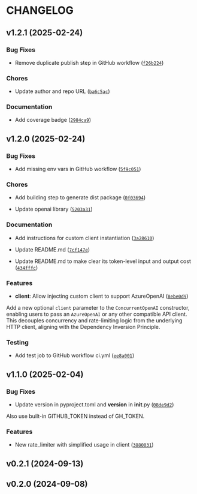 # CHANGELOG


## v1.2.1 (2025-02-24)

### Bug Fixes

- Remove duplicate publish step in GitHub workflow
  ([`f26b224`](https://github.com/marianstefi20/concurrent-openai/commit/f26b224625aa1e444c590a08efeefce6e07fd511))

### Chores

- Update author and repo URL
  ([`ba6c5ac`](https://github.com/marianstefi20/concurrent-openai/commit/ba6c5ac64a139cc4e8ae8a718d25003f3fd6e51d))

### Documentation

- Add coverage badge
  ([`2984ca9`](https://github.com/marianstefi20/concurrent-openai/commit/2984ca957a1af16894e1270a63e4144830be5e27))


## v1.2.0 (2025-02-24)

### Bug Fixes

- Add missing env vars in GitHub workflow
  ([`5f9c051`](https://github.com/marianstefi20/concurrent-openai/commit/5f9c05106ff1fd024365d9f1fb9741ba7017c39e))

### Chores

- Add building step to generate dist package
  ([`0f03694`](https://github.com/marianstefi20/concurrent-openai/commit/0f03694d2765e88fb3032b985bfd7e49b8b9aef8))

- Update openai library
  ([`5203a31`](https://github.com/marianstefi20/concurrent-openai/commit/5203a31f0c7794272873aaa3c90bcbefdef291b5))

### Documentation

- Add instructions for custom client instantiation
  ([`3a28610`](https://github.com/marianstefi20/concurrent-openai/commit/3a2861091c520ba16621b07158a082064d3bf698))

- Update README.md
  ([`7cf147e`](https://github.com/marianstefi20/concurrent-openai/commit/7cf147eeb1a95f3c6f999b8d754952ed3161745a))

- Update README.md to make clear its token-level input and output cost
  ([`434fffc`](https://github.com/marianstefi20/concurrent-openai/commit/434fffc229a62c477965404745c331241ec5cc9f))

### Features

- **client**: Allow injecting custom client to support AzureOpenAI
  ([`8ebe0d9`](https://github.com/marianstefi20/concurrent-openai/commit/8ebe0d94299948e528388b1325264a598c4ffb88))

Add a new optional `client` parameter to the `ConcurrentOpenAI` constructor, enabling users to pass
  an `AzureOpenAI` or any other compatible API client. This decouples concurrency and rate-limiting
  logic from the underlying HTTP client, aligning with the Dependency Inversion Principle.

### Testing

- Add test job to GitHub workflow ci.yml
  ([`ee8a001`](https://github.com/marianstefi20/concurrent-openai/commit/ee8a00179ec510b422497fbe18ab2ee296cb9792))


## v1.1.0 (2025-02-04)

### Bug Fixes

- Update version in pyproject.toml and __version__ in __init__.py
  ([`08de9d2`](https://github.com/marianstefi20/concurrent-openai/commit/08de9d27abc03f6c9099eed3de82c7efb14891f2))

Also use built-in GITHUB_TOKEN instead of GH_TOKEN.

### Features

- New rate_limiter with simplified usage in client
  ([`3880031`](https://github.com/marianstefi20/concurrent-openai/commit/3880031e6eb100544868f8685abd9441580392bf))


## v0.2.1 (2024-09-13)


## v0.2.0 (2024-09-08)
